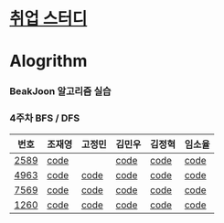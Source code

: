 

# [취업 스터디](https://github.com/sejong-algorithm/Algorithm/blob/master/%EC%B7%A8%EC%97%85%EC%8A%A4%ED%84%B0%EB%94%94/1week.md)


# Alogrithm

### BeakJoon 알고리즘 실습

### 4주차 BFS / DFS

| 번호                                           | 조재영                                                       | 고정민                                                       | 김민우                                                       | 김정혁                                                       | 임소율                                                       |
| ---------------------------------------------- | ------------------------------------------------------------ | ------------------------------------------------------------ | ------------------------------------------------------------ | ------------------------------------------------------------ | ------------------------------------------------------------ |
| [2589](<https://www.acmicpc.net/problem/2589>) | [code](https://github.com/zojae031/Algorithm/blob/4Week/Zojae031/CodingTest/2589.cpp) |                                                              | [code](<https://github.com/KMinWoo/Algorithm-1/tree/4week/KMinWoo/2589.cpp>) | [code](https://github.com/wjdgur778/Algorithm/blob/4week/wjdgur778/JH_2589.cpp) | [code](https://github.com/syli9526/Algorithm-1/blob/3Week/syli9526/BJ10026.cpp) |
| [4963](<https://www.acmicpc.net/problem/4963>) | [code](https://github.com/zojae031/Algorithm/blob/1Week/Zojae031/CodingTest/1541.cpp) | [code](https://github.com/JeongMinGo/Algorithm-1/blob/1Week/JeongMinGo/BJ1541.java) | [code](<https://github.com/KMinWoo/Algorithm-1/tree/4week/KMinWoo/4963.cpp>) | [code](https://github.com/wjdgur778/Algorithm/blob/4week/wjdgur778/JH_4963.cpp) | [code](https://github.com/syli9526/Algorithm-1/blob/1Week/syli9526/BJ4179.cpp) |
| [7569](<https://www.acmicpc.net/problem/7569>) | [code](https://github.com/zojae031/Algorithm/blob/1Week/Zojae031/CodingTest/14717.cpp) | [code](https://github.com/JeongMinGo/Algorithm-1/blob/1Week/JeongMinGo/BJ14717.java) | [code](<https://github.com/KMinWoo/Algorithm-1/tree/4week/KMinWoo/7569.cpp>) | [code]()                                                     | [code](https://github.com/syli9526/Algorithm-1/blob/1Week/syli9526/BJ1707.cpp) |
| [1260](<https://www.acmicpc.net/problem/1260>) | [code](https://github.com/zojae031/Algorithm/blob/1Week/Zojae031/CodingTest/2875.cpp) | [code](https://github.com/JeongMinGo/Algorithm-1/blob/1Week/JeongMinGo/BJ14717.java) | [code](<https://github.com/KMinWoo/Algorithm-1/tree/4week/KMinWoo/1260.cpp>) | [code](https://github.com/wjdgur778/Algorithm/blob/4week/wjdgur778/JH_1260.cpp) | [code](https://github.com/syli9526/Algorithm-1/blob/3Week/syli9526/BJ9372.cpp) |



